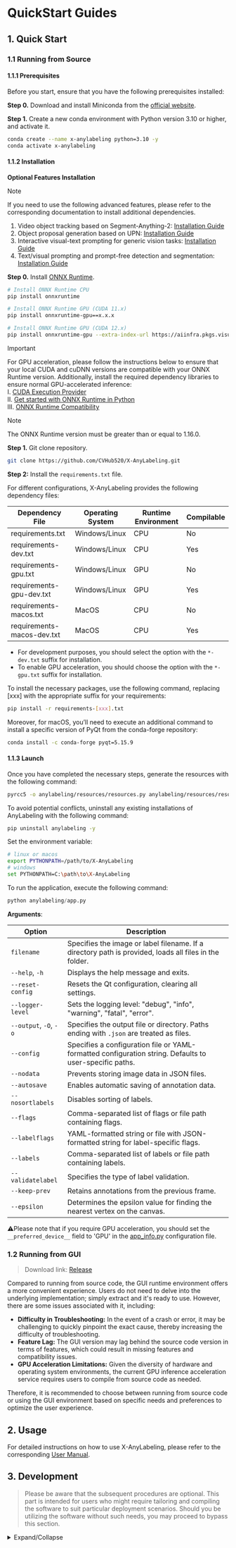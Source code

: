# QuickStart Guides

## 1. Quick Start

### 1.1 Running from Source

#### 1.1.1 Prerequisites

Before you start, ensure that you have the following prerequisites installed:

**Step 0.** Download and install Miniconda from the [official website](https://docs.anaconda.com/miniconda/).

**Step 1.** Create a new conda environment with Python version 3.10 or higher, and activate it.

```bash
conda create --name x-anylabeling python=3.10 -y
conda activate x-anylabeling
```

#### 1.1.2 Installation

**Optional Features Installation**

> [!NOTE]
> If you need to use the following advanced features, please refer to the corresponding documentation to install additional dependencies.
> 
> 1. Video object tracking based on Segment-Anything-2: [Installation Guide](../../examples/interactive_video_object_segmentation/README.md)
> 2. Object proposal generation based on UPN: [Installation Guide](../../examples/detection/hbb/README.md)
> 3. Interactive visual-text prompting for generic vision tasks: [Installation Guide](../../examples/detection/hbb/README.md)
> 4. Text/visual prompting and prompt-free detection and segmentation: [Installation Guide](../../examples/grounding/yoloe/README.md)

**Step 0.** Install [ONNX Runtime](https://onnxruntime.ai/).

```bash
# Install ONNX Runtime CPU
pip install onnxruntime

# Install ONNX Runtime GPU (CUDA 11.x)
pip install onnxruntime-gpu==x.x.x

# Install ONNX Runtime GPU (CUDA 12.x)
pip install onnxruntime-gpu --extra-index-url https://aiinfra.pkgs.visualstudio.com/PublicPackages/_packaging/onnxruntime-cuda-12/pypi/simple/
```

> [!Important]
> For GPU acceleration, please follow the instructions below to ensure that your local CUDA and cuDNN versions are compatible with your ONNX Runtime version. Additionally, install the required dependency libraries to ensure normal GPU-accelerated inference:</br>
> Ⅰ. [CUDA Execution Provider](https://onnxruntime.ai/docs/execution-providers/CUDA-ExecutionProvider.html)</br>
> Ⅱ. [Get started with ONNX Runtime in Python](https://onnxruntime.ai/docs/get-started/with-python.html)</br>
> Ⅲ. [ONNX Runtime Compatibility](https://onnxruntime.ai/docs/reference/compatibility.html)

> [!NOTE]
> The ONNX Runtime version must be greater than or equal to 1.16.0.

**Step 1.** Git clone repository.

```bash
git clone https://github.com/CVHub520/X-AnyLabeling.git
```

**Step 2:** Install the `requirements.txt` file.

For different configurations, X-AnyLabeling provides the following dependency files:

| Dependency File            | Operating System | Runtime Environment | Compilable |
|----------------------------|------------------|---------------------|------------|
| requirements.txt           | Windows/Linux    | CPU                 | No         |
| requirements-dev.txt       | Windows/Linux    | CPU                 | Yes        |
| requirements-gpu.txt       | Windows/Linux    | GPU                 | No         |
| requirements-gpu-dev.txt   | Windows/Linux    | GPU                 | Yes        |
| requirements-macos.txt     | MacOS            | CPU                 | No         |
| requirements-macos-dev.txt | MacOS            | CPU                 | Yes        |

- For development purposes, you should select the option with the `*-dev.txt` suffix for installation.
- To enable GPU acceleration, you should choose the option with the `*-gpu.txt` suffix for installation.

To install the necessary packages, use the following command, replacing [xxx] with the appropriate suffix for your requirements:

```bash
pip install -r requirements-[xxx].txt
```

Moreover, for macOS, you’ll need to execute an additional command to install a specific version of PyQt from the conda-forge repository:

```bash
conda install -c conda-forge pyqt=5.15.9
```

#### 1.1.3 Launch

Once you have completed the necessary steps, generate the resources with the following command:

```bash
pyrcc5 -o anylabeling/resources/resources.py anylabeling/resources/resources.qrc
```

To avoid potential conflicts, uninstall any existing installations of AnyLabeling with the following command:

```bash
pip uninstall anylabeling -y
```

Set the environment variable:

```bash
# linux or macos
export PYTHONPATH=/path/to/X-AnyLabeling
# windows
set PYTHONPATH=C:\path\to\X-AnyLabeling
```

To run the application, execute the following command:

```python
python anylabeling/app.py
```

**Arguments**:

| Option                     | Description                                                                                       |
|----------------------------|---------------------------------------------------------------------------------------------------|
| `filename`                 | Specifies the image or label filename. If a directory path is provided, loads all files in the folder. |
| `--help`, `-h`             | Displays the help message and exits.                                                              |
| `--reset-config`           | Resets the Qt configuration, clearing all settings.                                                |
| `--logger-level`           | Sets the logging level: "debug", "info", "warning", "fatal", "error".                             |
| `--output`, `-O`, `-o`     | Specifies the output file or directory. Paths ending with `.json` are treated as files.            |
| `--config`                 | Specifies a configuration file or YAML-formatted configuration string. Defaults to user-specific paths. |
| `--nodata`                 | Prevents storing image data in JSON files.                                                         |
| `--autosave`               | Enables automatic saving of annotation data.                                                       |
| `--nosortlabels`           | Disables sorting of labels.                                                                       |
| `--flags`                  | Comma-separated list of flags or file path containing flags.                                       |
| `--labelflags`             | YAML-formatted string or file with JSON-formatted string for label-specific flags.                 |
| `--labels`                 | Comma-separated list of labels or file path containing labels.                                     |
| `--validatelabel`          | Specifies the type of label validation.                                                           |
| `--keep-prev`              | Retains annotations from the previous frame.                                                       |
| `--epsilon`                | Determines the epsilon value for finding the nearest vertex on the canvas.                         |

⚠️Please note that if you require GPU acceleration, you should set the `__preferred_device__` field to 'GPU' in the [app_info.py](../../anylabeling/app_info.py) configuration file.

### 1.2 Running from GUI

> Download link: [Release](https://github.com/CVHub520/X-AnyLabeling/releases)

Compared to running from source code, the GUI runtime environment offers a more convenient experience. Users do not need to delve into the underlying implementation; simply extract and it's ready to use. However, there are some issues associated with it, including:
- **Difficulty in Troubleshooting:** In the event of a crash or error, it may be challenging to quickly pinpoint the exact cause, thereby increasing the difficulty of troubleshooting.
- **Feature Lag:** The GUI version may lag behind the source code version in terms of features, which could result in missing features and compatibility issues.
- **GPU Acceleration Limitations:** Given the diversity of hardware and operating system environments, the current GPU inference acceleration service requires users to compile from source code as needed.

Therefore, it is recommended to choose between running from source code or using the GUI environment based on specific needs and preferences to optimize the user experience.

## 2. Usage

For detailed instructions on how to use X-AnyLabeling, please refer to the corresponding [User Manual](./user_guide.md).

## 3. Development

> Please be aware that the subsequent procedures are optional. This part is intended for users who might require tailoring and compiling the software to suit particular deployment scenarios. Should you be utilizing the software without such needs, you may proceed to bypass this section.

<details>
<summary>Expand/Collapse</summary>

To facilitate users running `X-AnyLabeling` on different platforms, the tool provides instructions for packaging and compilation, along with relevant considerations. Before executing the packaging commands below, modify the `__preferred_device__` parameter in the [app_info.py](../../anylabeling/app_info.py) file according to your environment and requirements to select the appropriate GPU or CPU version for building.

Considerations:

1. Before compiling, ensure that the `__preferred_device__` parameter in the `anylabeling/app_info.py` file has been modified according to the desired GPU/CPU version.

2. If compiling the GPU version, activate the corresponding GPU runtime environment first, and execute `pip install | grep onnxruntime-gpu` to ensure it is correctly installed.

3. For compiling the Windows-GPU version, manually modify the `datas` list parameter in the `x-anylabeling-win-gpu.spec` file to add the relevant `*.dll` files of the local `onnxruntime-gpu` dynamic library to the list.

4. For compiling the Linux-GPU version, manually modify the `datas` list parameter in the `x-anylabeling-linux-gpu.spec` file to add the relevant `*.so` files of the local `onnxruntime-gpu` dynamic library to the list. Additionally, ensure that you download the matching `onnxruntime-gpu` package based on your CUDA version. Refer to the [official documentation](https://onnxruntime.ai/docs/execution-providers/CUDA-ExecutionProvider.html) for detailed compatibility information.

Reference commands:

```bash
# Windows-CPU
bash scripts/build_executable.sh win-cpu

# Windows-GPU
bash scripts/build_executable.sh win-gpu

# Linux-CPU
bash scripts/build_executable.sh linux-cpu

# Linux-GPU
bash scripts/build_executable.sh linux-gpu

# macOS
bash scripts/build_executable.sh macos
```

Note: If you encounter permission issues when executing the above commands on Windows, after ensuring the preparation steps above are completed, you can directly execute the following commands as needed:

> pyinstaller --noconfirm anylabeling-win-cpu.spec</br>
> pyinstaller --noconfirm anylabeling-win-gpu.spec

</details>

